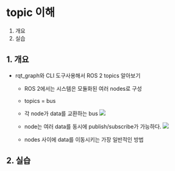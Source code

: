 # topic 이해
1. 개요
2. 실습

## 1. 개요
* rqt_graph와 CLI 도구사용해서 ROS 2 topics 알아보기
  * ROS 2에서는 시스템은 모듈화된 여러 nodes로 구성
  * topics = bus 
  * 각 node가 data를 교환하는 bus
![](https://docs.ros.org/en/foxy/_images/Topic-SinglePublisherandSingleSubscriber.gif)

  * node는 여러 data를 동시에 publish/subscribe가 가능하다.
![](https://docs.ros.org/en/foxy/_images/Topic-MultiplePublisherandMultipleSubscriber.gif)

  * nodes 사이에 data를 이동시키는 가장 일반적인 방법

## 2. 실습

